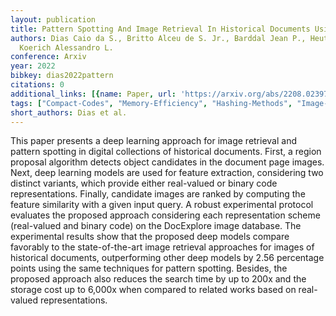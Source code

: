 ```yaml
---
layout: publication
title: Pattern Spotting And Image Retrieval In Historical Documents Using Deep Hashing
authors: Dias Caio da S., Britto Alceu de S. Jr., Barddal Jean P., Heutte Laurent,
  Koerich Alessandro L.
conference: Arxiv
year: 2022
bibkey: dias2022pattern
citations: 0
additional_links: [{name: Paper, url: 'https://arxiv.org/abs/2208.02397'}]
tags: ["Compact-Codes", "Memory-Efficiency", "Hashing-Methods", "Image-Retrieval"]
short_authors: Dias et al.
---
```

This paper presents a deep learning approach for image retrieval and pattern
spotting in digital collections of historical documents. First, a region
proposal algorithm detects object candidates in the document page images. Next,
deep learning models are used for feature extraction, considering two distinct
variants, which provide either real-valued or binary code representations.
Finally, candidate images are ranked by computing the feature similarity with a
given input query. A robust experimental protocol evaluates the proposed
approach considering each representation scheme (real-valued and binary code)
on the DocExplore image database. The experimental results show that the
proposed deep models compare favorably to the state-of-the-art image retrieval
approaches for images of historical documents, outperforming other deep models
by 2.56 percentage points using the same techniques for pattern spotting.
Besides, the proposed approach also reduces the search time by up to 200x and
the storage cost up to 6,000x when compared to related works based on
real-valued representations.